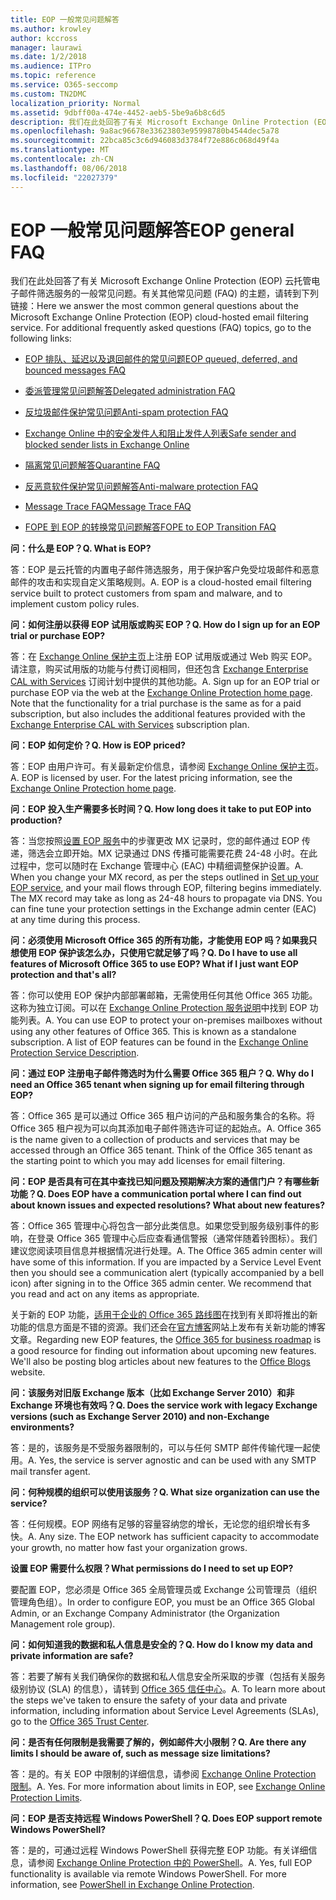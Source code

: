 ```yaml
---
title: EOP 一般常见问题解答
ms.author: krowley
author: kccross
manager: laurawi
ms.date: 1/2/2018
ms.audience: ITPro
ms.topic: reference
ms.service: O365-seccomp
ms.custom: TN2DMC
localization_priority: Normal
ms.assetid: 9dbff00a-474e-4452-aeb5-5be9a6b8c6d5
description: 我们在此处回答了有关 Microsoft Exchange Online Protection (EOP) 云托管电子邮件筛选服务的一般常见问题。有关其他常见问题 (FAQ) 的主题，请转到下列链接：
ms.openlocfilehash: 9a8ac96678e33623803e95998780b4544dec5a78
ms.sourcegitcommit: 22bca85c3c6d946083d3784f72e886c068d49f4a
ms.translationtype: MT
ms.contentlocale: zh-CN
ms.lasthandoff: 08/06/2018
ms.locfileid: "22027379"
---
```

# <a name="eop-general-faq"></a><span data-ttu-id="2a70b-104">EOP 一般常见问题解答</span><span class="sxs-lookup"><span data-stu-id="2a70b-104">EOP general FAQ</span></span>

<span data-ttu-id="2a70b-p102">我们在此处回答了有关 Microsoft Exchange Online Protection (EOP) 云托管电子邮件筛选服务的一般常见问题。有关其他常见问题 (FAQ) 的主题，请转到下列链接：</span><span class="sxs-lookup"><span data-stu-id="2a70b-p102">Here we answer the most common general questions about the Microsoft Exchange Online Protection (EOP) cloud-hosted email filtering service. For additional frequently asked questions (FAQ) topics, go to the following links:</span></span>
  
- [<span data-ttu-id="2a70b-107">EOP 排队、延迟以及退回邮件的常见问题</span><span class="sxs-lookup"><span data-stu-id="2a70b-107">EOP queued, deferred, and bounced messages FAQ</span></span>](eop-queued-deferred-and-bounced-messages-faq.md)
    
- [<span data-ttu-id="2a70b-108">委派管理常见问题解答</span><span class="sxs-lookup"><span data-stu-id="2a70b-108">Delegated administration FAQ</span></span>](delegated-administration-faq.md)
    
- [<span data-ttu-id="2a70b-109">反垃圾邮件保护常见问题</span><span class="sxs-lookup"><span data-stu-id="2a70b-109">Anti-spam protection FAQ</span></span>](../anti-spam-protection-faq.md)
    
- [<span data-ttu-id="2a70b-110">Exchange Online 中的安全发件人和阻止发件人列表</span><span class="sxs-lookup"><span data-stu-id="2a70b-110">Safe sender and blocked sender lists in Exchange Online</span></span>](../safe-sender-and-blocked-sender-lists-faq.md)
    
- [<span data-ttu-id="2a70b-111">隔离常见问题解答</span><span class="sxs-lookup"><span data-stu-id="2a70b-111">Quarantine FAQ</span></span>](../quarantine-faq.md)
    
- [<span data-ttu-id="2a70b-112">反恶意软件保护常见问题解答</span><span class="sxs-lookup"><span data-stu-id="2a70b-112">Anti-malware protection FAQ </span></span>](../anti-malware-protection-faq-eop.md)
    
- [<span data-ttu-id="2a70b-113">Message Trace FAQ</span><span class="sxs-lookup"><span data-stu-id="2a70b-113">Message Trace FAQ</span></span>](http://technet.microsoft.com/library/aa49e3f9-a5b1-4410-aac2-ddbbf3f5bfb2.aspx)
    
- [<span data-ttu-id="2a70b-114">FOPE 到 EOP 的转换常见问题解答</span><span class="sxs-lookup"><span data-stu-id="2a70b-114">FOPE to EOP Transition FAQ</span></span>](http://technet.microsoft.com/library/e0e76b89-b0d3-4c0a-bfc8-137b579e983b.aspx)
    
 <span data-ttu-id="2a70b-115">**问：什么是 EOP？**</span><span class="sxs-lookup"><span data-stu-id="2a70b-115">**Q. What is EOP?**</span></span>
  
<span data-ttu-id="2a70b-p103">答：EOP 是云托管的内置电子邮件筛选服务，用于保护客户免受垃圾邮件和恶意邮件的攻击和实现自定义策略规则。</span><span class="sxs-lookup"><span data-stu-id="2a70b-p103">A. EOP is a cloud-hosted email filtering service built to protect customers from spam and malware, and to implement custom policy rules.</span></span>
  
 <span data-ttu-id="2a70b-118">**问：如何注册以获得 EOP 试用版或购买 EOP？**</span><span class="sxs-lookup"><span data-stu-id="2a70b-118">**Q. How do I sign up for an EOP trial or purchase EOP?**</span></span>
  
<span data-ttu-id="2a70b-p104">答：在 [Exchange Online 保护主页](https://go.microsoft.com/fwlink/p/?LinkId=279912)上注册 EOP 试用版或通过 Web 购买 EOP。请注意，购买试用版的功能与付费订阅相同，但还包含 [Exchange Enterprise CAL with Services](https://go.microsoft.com/fwlink/p/?LinkId=320619) 订阅计划中提供的其他功能。</span><span class="sxs-lookup"><span data-stu-id="2a70b-p104">A. Sign up for an EOP trial or purchase EOP via the web at the [Exchange Online Protection home page](https://go.microsoft.com/fwlink/p/?LinkId=279912). Note that the functionality for a trial purchase is the same as for a paid subscription, but also includes the additional features provided with the [Exchange Enterprise CAL with Services](https://go.microsoft.com/fwlink/p/?LinkId=320619) subscription plan.</span></span> 
  
 <span data-ttu-id="2a70b-122">**问：EOP 如何定价？**</span><span class="sxs-lookup"><span data-stu-id="2a70b-122">**Q. How is EOP priced?**</span></span>
  
<span data-ttu-id="2a70b-p105">答：EOP 由用户许可。有关最新定价信息，请参阅 [Exchange Online 保护主页](https://go.microsoft.com/fwlink/p/?LinkId=279912)。</span><span class="sxs-lookup"><span data-stu-id="2a70b-p105">A. EOP is licensed by user. For the latest pricing information, see the [Exchange Online Protection home page](https://go.microsoft.com/fwlink/p/?LinkId=279912).</span></span>
  
 <span data-ttu-id="2a70b-126">**问：EOP 投入生产需要多长时间？**</span><span class="sxs-lookup"><span data-stu-id="2a70b-126">**Q. How long does it take to put EOP into production?**</span></span>
  
<span data-ttu-id="2a70b-p106">答：当您按照[设置 EOP 服务](set-up-your-eop-service.md)中的步骤更改 MX 记录时，您的邮件通过 EOP 传递，筛选会立即开始。MX 记录通过 DNS 传播可能需要花费 24-48 小时。在此过程中，您可以随时在 Exchange 管理中心 (EAC) 中精细调整保护设置。</span><span class="sxs-lookup"><span data-stu-id="2a70b-p106">A. When you change your MX record, as per the steps outlined in [Set up your EOP service](set-up-your-eop-service.md), and your mail flows through EOP, filtering begins immediately. The MX record may take as long as 24-48 hours to propagate via DNS. You can fine tune your protection settings in the Exchange admin center (EAC) at any time during this process.</span></span>
  
 <span data-ttu-id="2a70b-131">**问：必须使用 Microsoft Office 365 的所有功能，才能使用 EOP 吗？如果我只想使用 EOP 保护该怎么办，只使用它就足够了吗？**</span><span class="sxs-lookup"><span data-stu-id="2a70b-131">**Q. Do I have to use all features of Microsoft Office 365 to use EOP? What if I just want EOP protection and that's all?**</span></span>
  
<span data-ttu-id="2a70b-p107">答：你可以使用 EOP 保护内部部署邮箱，无需使用任何其他 Office 365 功能。这称为独立订阅。可以在 [Exchange Online Protection 服务说明](https://go.microsoft.com/fwlink/p/?LinkId=320619)中找到 EOP 功能列表。</span><span class="sxs-lookup"><span data-stu-id="2a70b-p107">A. You can use EOP to protect your on-premises mailboxes without using any other features of Office 365. This is known as a standalone subscription. A list of EOP features can be found in the [Exchange Online Protection Service Description](https://go.microsoft.com/fwlink/p/?LinkId=320619).</span></span>
  
 <span data-ttu-id="2a70b-136">**问：通过 EOP 注册电子邮件筛选时为什么需要 Office 365 租户？**</span><span class="sxs-lookup"><span data-stu-id="2a70b-136">**Q. Why do I need an Office 365 tenant when signing up for email filtering through EOP?**</span></span>
  
<span data-ttu-id="2a70b-p108">答：Office 365 是可以通过 Office 365 租户访问的产品和服务集合的名称。将 Office 365 租户视为可以向其添加电子邮件筛选许可证的起始点。</span><span class="sxs-lookup"><span data-stu-id="2a70b-p108">A. Office 365 is the name given to a collection of products and services that may be accessed through an Office 365 tenant. Think of the Office 365 tenant as the starting point to which you may add licenses for email filtering.</span></span>
  
 <span data-ttu-id="2a70b-140">**问：EOP 是否具有可在其中查找已知问题及预期解决方案的通信门户？有哪些新功能？**</span><span class="sxs-lookup"><span data-stu-id="2a70b-140">**Q. Does EOP have a communication portal where I can find out about known issues and expected resolutions? What about new features?**</span></span>
  
<span data-ttu-id="2a70b-p109">答：Office 365 管理中心将包含一部分此类信息。如果您受到服务级别事件的影响，在登录 Office 365 管理中心后应查看通信警报（通常伴随着铃图标）。我们建议您阅读项目信息并根据情况进行处理。</span><span class="sxs-lookup"><span data-stu-id="2a70b-p109">A. The Office 365 admin center will have some of this information. If you are impacted by a Service Level Event then you should see a communication alert (typically accompanied by a bell icon) after signing in to the Office 365 admin center. We recommend that you read and act on any items as appropriate.</span></span>
  
<span data-ttu-id="2a70b-p110">关于新的 EOP 功能，[适用于企业的 Office 365 路线图](https://office.microsoft.com/en-us/products/office-365-roadmap-FX104343353.aspx)在找到有关即将推出的新功能的信息方面是不错的资源。我们还会在[官方博客](https://go.microsoft.com/fwlink/p/?LinkId=392724)网站上发布有关新功能的博客文章。</span><span class="sxs-lookup"><span data-stu-id="2a70b-p110">Regarding new EOP features, the [Office 365 for business roadmap](https://office.microsoft.com/en-us/products/office-365-roadmap-FX104343353.aspx) is a good resource for finding out information about upcoming new features. We'll also be posting blog articles about new features to the [Office Blogs](https://go.microsoft.com/fwlink/p/?LinkId=392724) website.</span></span> 
  
 <span data-ttu-id="2a70b-147">**问：该服务对旧版 Exchange 版本（比如 Exchange Server 2010）和非 Exchange 环境也有效吗？**</span><span class="sxs-lookup"><span data-stu-id="2a70b-147">**Q. Does the service work with legacy Exchange versions (such as Exchange Server 2010) and non-Exchange environments?**</span></span>
  
<span data-ttu-id="2a70b-p111">答：是的，该服务是不受服务器限制的，可以与任何 SMTP 邮件传输代理一起使用。</span><span class="sxs-lookup"><span data-stu-id="2a70b-p111">A. Yes, the service is server agnostic and can be used with any SMTP mail transfer agent.</span></span>
  
 <span data-ttu-id="2a70b-150">**问：何种规模的组织可以使用该服务？**</span><span class="sxs-lookup"><span data-stu-id="2a70b-150">**Q. What size organization can use the service?**</span></span>
  
<span data-ttu-id="2a70b-p112">答：任何规模。EOP 网络有足够的容量容纳您的增长，无论您的组织增长有多快。</span><span class="sxs-lookup"><span data-stu-id="2a70b-p112">A. Any size. The EOP network has sufficient capacity to accommodate your growth, no matter how fast your organization grows.</span></span>
  
 <span data-ttu-id="2a70b-154">**设置 EOP 需要什么权限？**</span><span class="sxs-lookup"><span data-stu-id="2a70b-154">**What permissions do I need to set up EOP?**</span></span>
  
<span data-ttu-id="2a70b-155">要配置 EOP，您必须是 Office 365 全局管理员或 Exchange 公司管理员（组织管理角色组）。</span><span class="sxs-lookup"><span data-stu-id="2a70b-155">In order to configure EOP, you must be an Office 365 Global Admin, or an Exchange Company Administrator (the Organization Management role group).</span></span>
  
 <span data-ttu-id="2a70b-156">**问：如何知道我的数据和私人信息是安全的？**</span><span class="sxs-lookup"><span data-stu-id="2a70b-156">**Q. How do I know my data and private information are safe?**</span></span>
  
<span data-ttu-id="2a70b-p113">答：若要了解有关我们确保你的数据和私人信息安全所采取的步骤（包括有关服务级别协议 (SLA) 的信息），请转到 [Office 365 信任中心](https://go.microsoft.com/fwlink/p/?LinkId=285405)。</span><span class="sxs-lookup"><span data-stu-id="2a70b-p113">A. To learn more about the steps we've taken to ensure the safety of your data and private information, including information about Service Level Agreements (SLAs), go to the [Office 365 Trust Center](https://go.microsoft.com/fwlink/p/?LinkId=285405).</span></span>
  
 <span data-ttu-id="2a70b-159">**问：是否有任何限制是我需要了解的，例如邮件大小限制？**</span><span class="sxs-lookup"><span data-stu-id="2a70b-159">**Q. Are there any limits I should be aware of, such as message size limitations?**</span></span>
  
<span data-ttu-id="2a70b-p114">答：是的。有关 EOP 中限制的详细信息，请参阅 [Exchange Online Protection 限制](https://go.microsoft.com/fwlink/p/?LinkId=402617)。</span><span class="sxs-lookup"><span data-stu-id="2a70b-p114">A. Yes. For more information about limits in EOP, see [Exchange Online Protection Limits](https://go.microsoft.com/fwlink/p/?LinkId=402617).</span></span> 
  
 <span data-ttu-id="2a70b-163">**问：EOP 是否支持远程 Windows PowerShell？**</span><span class="sxs-lookup"><span data-stu-id="2a70b-163">**Q. Does EOP support remote Windows PowerShell?**</span></span>
  
<span data-ttu-id="2a70b-p115">答：是的，可通过远程 Windows PowerShell 获得完整 EOP 功能。有关详细信息，请参阅 [Exchange Online Protection 中的 PowerShell](http://technet.microsoft.com/library/f7918a88-774a-405e-945b-bc2f5ee9f748.aspx)。</span><span class="sxs-lookup"><span data-stu-id="2a70b-p115">A. Yes, full EOP functionality is available via remote Windows PowerShell. For more information, see [PowerShell in Exchange Online Protection](http://technet.microsoft.com/library/f7918a88-774a-405e-945b-bc2f5ee9f748.aspx).</span></span>
  


